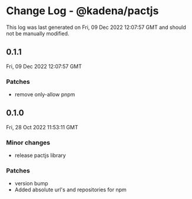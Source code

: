 # Change Log - @kadena/pactjs

This log was last generated on Fri, 09 Dec 2022 12:07:57 GMT and should not be manually modified.

## 0.1.1
Fri, 09 Dec 2022 12:07:57 GMT

### Patches

- remove only-allow pnpm

## 0.1.0
Fri, 28 Oct 2022 11:53:11 GMT

### Minor changes

- release pactjs library 

### Patches

- version bump
- Added absolute url's and repositories for npm


